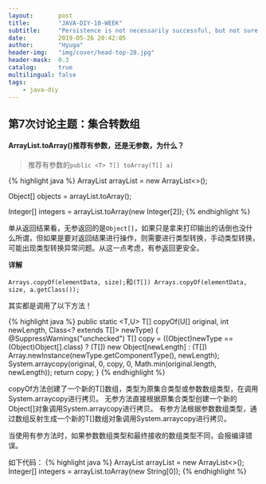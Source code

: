 ```yaml
---
layout:       post
title:        "JAVA-DIY-10-WEEK"
subtitle:     "Persistence is not necessarily successful, but not sure will not succeed."
date:         2019-05-26 20:42:05
author:       "Hyuga"
header-img:   "img/cover/head-top-28.jpg"
header-mask:  0.3
catalog:      true
multilingual: false
tags:
    - java-diy
---
```


## 第7次讨论主题：集合转数组

#### ArrayList.toArray()推荐有参数，还是无参数，为什么？
> 推荐有参数的`public <T> T[] toArray(T[] a)`

{% highlight java %}
ArrayList<Integer> arrayList = new ArrayList<>();

Object[] objects = arrayList.toArray();

Integer[] integers = arrayList.toArray(new Integer[2]);
{% endhighlight %}


单从返回结果看，无参返回的是`Object[]`，如果只是拿来打印输出的话倒也没什么所谓，但如果是要对返回结果进行操作，则需要进行类型转换，手动类型转换，可能出现类型转换异常问题。从这一点考虑，有参返回更安全。

**详解**

`Arrays.copyOf(elementData, size);`和`(T[]) Arrays.copyOf(elementData, size, a.getClass());`

其实都是调用了以下方法！

{% highlight java %}
public static <T,U> T[] copyOf(U[] original, int newLength, Class<? extends T[]> newType) {
    @SuppressWarnings("unchecked")
    T[] copy = ((Object)newType == (Object)Object[].class)
        ? (T[]) new Object[newLength]
        : (T[]) Array.newInstance(newType.getComponentType(), newLength);
    System.arraycopy(original, 0, copy, 0,
                     Math.min(original.length, newLength));
    return copy;
}
{% endhighlight %}

copyOf方法创建了一个新的T[]数组，类型为原集合类型或参数数组类型，在调用System.arraycopy进行拷贝。
无参方法直接根据原集合类型创建一个新的Object[]对象调用System.arraycopy进行拷贝。
有参方法根据参数数组类型，通过数组反射生成一个新的T[]数组对象调用System.arraycopy进行拷贝。

当使用有参方法时，如果参数数组类型和最终接收的数组类型不同，会报编译错误。

如下代码：
{% highlight java %}
ArrayList<Integer> arrayList = new ArrayList<>();
Integer[] integers = arrayList.toArray(new String[0]);
{% endhighlight %}